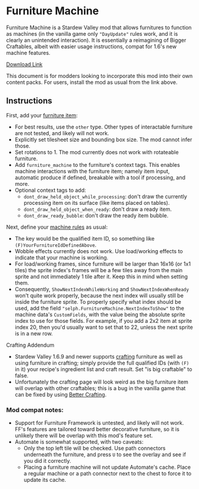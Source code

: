 # Furniture Machine

Furniture Machine is a
Stardew Valley mod that allows furnitures to function as machines (in the
vanilla game only `"DayUpdate"` rules work, and it is clearly an unintended
interaction). It is essentially a reimagining of Bigger Craftables, albeit with
easier usage instructions, compat for 1.6's new machine features.

[Download Link](https://github.com/zombifier/My_Stardew_Mods/releases)

This document is for modders looking to incorporate this mod into their own
content packs. For users, install the mod as usual from the link above.

## Instructions

First, add your [furniture item](https://stardewvalleywiki.com/Modding:Items#Furniture):
* For best results, use the `other` type. Other types of interactable furniture
  are not tested, and likely will not work.
* Explicitly set tilesheet size and bounding box size. The mod cannot infer those.
* Set rotations to 1. The mod currently does not work with rotateable furniture.
* Add `furniture_machine` to the furniture's context tags. This enables machine
  interactions with the furniture item; namely item input, automatic produce if
  defined, breakable with a tool if processing, and more.
* Optional context tags to add:
  * `dont_draw_held_object_while_processing`: don't draw the currently
    processing item on its surface (like items placed on tables).
  * `dont_draw_held_object_when_ready`: don't draw a ready item.
  * `dont_draw_ready_bubble`: don't draw the ready item bubble.

Next, define your [machine rules](https://stardewvalleywiki.com/Modding:Machines) as usual:
* The key would be the qualified item ID, so something like `(F)YourFurnitureIdDefinedAbove`.
* Wobble effects currently does not work. Use load/working effects to indicate that your machine is working.
* For load/working frames, since furniture will be larger than 16x16 (or 1x1
  tiles) the sprite index's frames will be a few tiles away from the main
  sprite and not immediately 1 tile after it. Keep this in mind when setting them.
* Consequently, `ShowNextIndexWhileWorking` and `ShowNextIndexWhenReady` won't
  quite work properly, because the next index will usually still be inside the
  furniture sprite. To properly specify what index should be used, add the
  field `"selph.FurnitureMachine.NextIndexToShow"` to the machine data's
  `CustomFields`, with the value being the absolute sprite index to use for
  those fields. For example, if you add a 2x2 item at sprite index 20, then
  you'd usually want to set that to 22, unless the next sprite is in a new row.

Crafting Addendum
* Stardew Valley 1.6.9 and newer supports
  [crafting](https://stardewvalleywiki.com/Modding:Recipe_data) furniture as
  well as using furniture in crafting; simply provide the full qualified IDs
  (with `(F)` in it) your recipe's ingredient list and craft result. Set "is
  big craftable" to false.
* Unfortunately the crafting page will look weird as the big furniture item
  will overlap with other craftables; this is a bug in the vanilla game that
  can be fixed by using [Better
  Crafting](https://www.nexusmods.com/stardewvalley/mods/11115).

### Mod compat notes:
* Support for Furniture Framework is untested, and likely will not work. FF's
  features are tailored toward better decorative furniture, so it is unlikely
  there will be overlap with this mod's feature set.
* Automate is somewhat supported, with two caveats:
   * Only the top left tile will be checked. Use path connectors underneath the
     furniture, and press `U` to see the overlay and see if you did it
     correctly.
   * Placing a furniture machine will not update Automate's cache. Place a
     regular machine or a path connector next to the chest to force it to
     update its cache.
